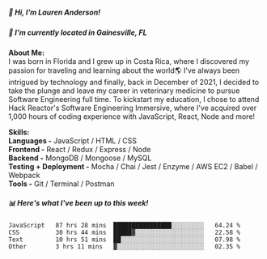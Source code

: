 <h5 color="blue">👋 Hi, I’m Lauren Anderson!</h5>
<h5>📍 I'm currently located in Gainesville, FL</h5>

<span color="blue"><b>About Me:</b></span>         
I was born in Florida and I grew up in Costa Rica, where I discovered my passion for traveling and learning about the world🌎  I've always been intrigued by technology and finally, back in December of 2021, I decided to take the plunge and leave my career in veterinary medicine to pursue Software Engineering full time. To kickstart my education, I chose to attend Hack Reactor's Software Engineering Immersive, where I've acquired over 1,000 hours of coding experience with JavaScript, React, Node and more! 

<b>Skills:</b>   
<b>Languages -</b> JavaScript / HTML / CSS  
<b>Frontend -</b> React / Redux / Express / Node   
<b>Backend -</b> MongoDB / Mongoose / MySQL   
<b>Testing + Deployment -</b> Mocha / Chai / Jest / Enzyme / AWS EC2 / Babel / Webpack    
<b>Tools -</b> Git / Terminal / Postman   
   

<h5>📊 Here's what I've been up to this week!</h5>
<div width="200">
<!--START_SECTION:waka-->

```text
JavaScript   87 hrs 28 mins  ████████████████░░░░░░░░░   64.24 %
CSS          30 hrs 44 mins  █████▓░░░░░░░░░░░░░░░░░░░   22.58 %
Text         10 hrs 51 mins  ██░░░░░░░░░░░░░░░░░░░░░░░   07.98 %
Other        3 hrs 11 mins   ▓░░░░░░░░░░░░░░░░░░░░░░░░   02.35 %
```

<!--END_SECTION:waka-->
</div>
  



